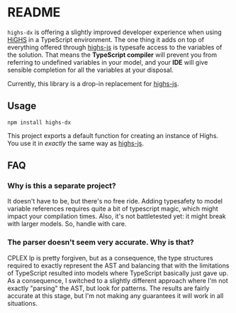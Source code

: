 # README

`highs-dx` is offering a slightly improved developer experience when using
[HiGHS](https://highs.dev/) in a TypeScript environment. The one thing it adds
on top of everything offered through
[highs-js](https://github.com/lovasoa/highs-js) is typesafe access to the
variables of the solution. That means the **TypeScript compiler** will prevent
you from referring to undefined variables in your model, and your **IDE** will
give sensible completion for all the variables at your disposal.

Currently, this library is a drop-in replacement for
[highs-js](https://github.com/lovasoa/highs-js).

## Usage

```shell
npm install highs-dx
```

This project exports a default function for creating an instance of Highs. You
use it in _exactly_ the same way as
[highs-js](https://github.com/lovasoa/highs-js?tab=readme-ov-file#usage).

## FAQ

### Why is this a separate project?

It doesn't have to be, but there's no free ride. Adding typesafety to model
variable references requires quite a bit of typescript magic, which might impact
your compilation times. Also, it's not battletested yet: it might break with
larger models. So, handle with care.

### The parser doesn't seem very accurate. Why is that?

CPLEX lp is pretty forgiven, but as a consequence, the type structures required
to exactly represent the AST and balancing that with the limitations of
TypeScript resulted into models where TypeScript basically just gave up. As a
consequence, I switched to a slightly different approach where I'm not exactly
"parsing" the AST, but look for patterns. The results are fairly accurate at
this stage, but I'm not making any guarantees it will work in all situations.
